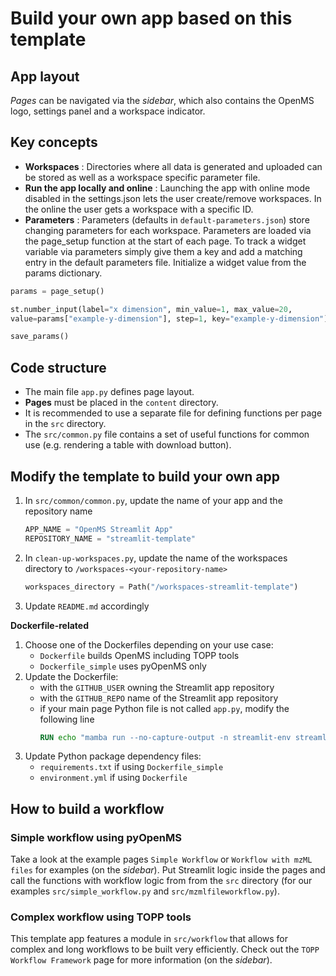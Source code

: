 # Build your own app based on this template

## App layout

*Pages* can be navigated via the *sidebar*, which also contains the OpenMS logo, settings panel and a workspace indicator.

## Key concepts

- **Workspaces**
: Directories where all data is generated and uploaded can be stored as well as a workspace specific parameter file.
- **Run the app locally and online**
: Launching the app with online mode disabled in the settings.json lets the user create/remove workspaces. In the online the user gets a workspace with a specific ID.
- **Parameters**
: Parameters (defaults in `default-parameters.json`) store changing parameters for each workspace. Parameters are loaded via the page_setup function at the start of each page. To track a widget variable via parameters simply give them a key and add a matching entry in the default parameters file. Initialize a widget value from the params dictionary.

```python
params = page_setup()

st.number_input(label="x dimension", min_value=1, max_value=20,
value=params["example-y-dimension"], step=1, key="example-y-dimension")

save_params()
```

## Code structure
- The main file `app.py` defines page layout.
- **Pages** must be placed in the `content` directory.
- It is recommended to use a separate file for defining functions per page in the `src` directory.
- The `src/common.py` file contains a set of useful functions for common use (e.g. rendering a table with download button).

## Modify the template to build your own app

1. In `src/common/common.py`, update the name of your app and the repository name
    ```python
    APP_NAME = "OpenMS Streamlit App"
    REPOSITORY_NAME = "streamlit-template"
    ```
2. In `clean-up-workspaces.py`, update the name of the workspaces directory to `/workspaces-<your-repository-name>`
    ```python
    workspaces_directory = Path("/workspaces-streamlit-template")
    ```
3. Update `README.md` accordingly


**Dockerfile-related**
1. Choose one of the Dockerfiles depending on your use case:
    - `Dockerfile` builds OpenMS including TOPP tools
    - `Dockerfile_simple` uses pyOpenMS only
2. Update the Dockerfile:
    - with the `GITHUB_USER` owning the Streamlit app repository
    - with the `GITHUB_REPO` name of the Streamlit app repository
    - if your main page Python file is not called `app.py`, modify the following line
        ```dockerfile
        RUN echo "mamba run --no-capture-output -n streamlit-env streamlit run app.py" >> /app/entrypoint.sh
        ```
3. Update Python package dependency files:
    - `requirements.txt` if using `Dockerfile_simple`
    - `environment.yml` if using `Dockerfile`

## How to build a workflow

### Simple workflow using pyOpenMS

Take a look at the example pages `Simple Workflow` or `Workflow with mzML files` for examples (on the *sidebar*). Put Streamlit logic inside the pages and call the functions with workflow logic from from the `src` directory (for our examples `src/simple_workflow.py` and `src/mzmlfileworkflow.py`).

### Complex workflow using TOPP tools

This template app features a module in `src/workflow` that allows for complex and long workflows to be built very efficiently. Check out the `TOPP Workflow Framework` page for more information (on the *sidebar*).
